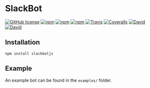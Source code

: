 # SlackBot

[![GitHub license](https://img.shields.io/badge/license-MIT-blue.svg?style=flat-square)](https://github.com/delasteve/slackbot/blob/master/LICENSE.md) [![npm](https://img.shields.io/npm/v/slackbotjs.svg?style=flat-square)](https://www.npmjs.com/package/slackbotjs) [![npm](https://img.shields.io/npm/dm/slackbotjs.svg?style=flat-square)](https://www.npmjs.com/package/slackbotjs) [![npm](https://img.shields.io/npm/dt/slackbotjs.svg?style=flat-square)](https://www.npmjs.com/package/slackbotjs) [![Travis](https://img.shields.io/travis/delasteve/slackbot/master.svg?style=flat-square)](https://travis-ci.org/delasteve/slackbot) [![Coveralls](https://img.shields.io/coveralls/delasteve/slackbot/master.svg?style=flat-square)](https://coveralls.io/github/delasteve/slackbot?branch=master) [![David](https://img.shields.io/david/delasteve/slackbot.svg?style=flat-square)](https://david-dm.org/delasteve/slackbot#info=dependencies&view=table) [![David](https://img.shields.io/david/dev/delasteve/slackbot.svg?style=flat-square)](https://david-dm.org/delasteve/slackbot#info=devDependencies&view=table)

## Installation

`npm install slackbotjs`

## Example

An example bot can be found in the `examples/` folder.
